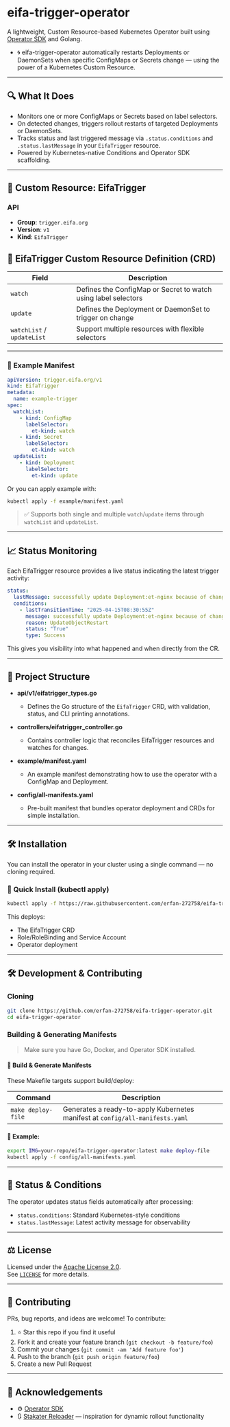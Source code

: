 # eifa-trigger-operator

A lightweight, Custom Resource-based Kubernetes Operator built using [Operator SDK](https://sdk.operatorframework.io/) and Golang.  

- 🌀 eifa-trigger-operator automatically restarts Deployments or DaemonSets when specific ConfigMaps or Secrets change — using the power of a Kubernetes Custom Resource.

---

## 🔍 What It Does

- Monitors one or more ConfigMaps or Secrets based on label selectors.
- On detected changes, triggers rollout restarts of targeted Deployments or DaemonSets.
- Tracks status and last triggered message via `.status.conditions` and `.status.lastMessage` in your `EifaTrigger` resource.
- Powered by Kubernetes-native Conditions and Operator SDK scaffolding.

---


## 🧬 Custom Resource: EifaTrigger

### API

- **Group**: `trigger.eifa.org`
- **Version**: `v1`
- **Kind**: `EifaTrigger`

## 🧬 EifaTrigger Custom Resource Definition (CRD)

| Field         | Description                                                        |
|---------------|--------------------------------------------------------------------|
| `watch`  | Defines the ConfigMap or Secret to watch using label selectors     |
| `update` | Defines the Deployment or DaemonSet to trigger on change           |
| `watchList` / `updateList` | Support multiple resources with flexible selectors     |
---

### 📨 Example Manifest

```yaml
apiVersion: trigger.eifa.org/v1
kind: EifaTrigger
metadata:
  name: example-trigger
spec:
  watchList:
    - kind: ConfigMap
      labelSelector:
        et-kind: watch
    - kind: Secret
      labelSelector:
        et-kind: watch
  updateList:
    - kind: Deployment
      labelSelector:
        et-kind: update
```
Or you can apply example with:

```bash
kubectl apply -f example/manifest.yaml
```

> ✅ Supports both single and multiple `watch`/`update` items through `watchList` and `updateList`.

---
## 📈 Status Monitoring

Each EifaTrigger resource provides a live status indicating the latest trigger activity:

```yaml
status:
  lastMessage: successfully update Deployment:et-nginx because of changes at ConfigMap:et-cm
  conditions:
    - lastTransitionTime: "2025-04-15T08:30:55Z"
      message: successfully update Deployment:et-nginx because of changes at ConfigMap:et-cm
      reason: UpdateObjectRestart
      status: "True"
      type: Success
```

This gives you visibility into what happened and when directly from the CR.

---
## 📂 Project Structure

- **api/v1/eifatrigger_types.go**  
  - Defines the Go structure of the `EifaTrigger` CRD, with validation, status, and CLI printing annotations.
  
- **controllers/eifatrigger_controller.go**  
  - Contains controller logic that reconciles EifaTrigger resources and watches for changes.

- **example/manifest.yaml**  
  - An example manifest demonstrating how to use the operator with a ConfigMap and Deployment.

- **config/all-manifests.yaml**  
  - Pre-built manifest that bundles operator deployment and CRDs for simple installation.

---
## 🛠️ Installation

You can install the operator in your cluster using a single command — no cloning required.

### 🔹 Quick Install (kubectl apply)

```bash
kubectl apply -f https://raw.githubusercontent.com/erfan-272758/eifa-trigger-operator/main/config/all-manifests.yaml
```

This deploys:

- The EifaTrigger CRD
- Role/RoleBinding and Service Account
- Operator deployment

---

## 🛠️ Development & Contributing

### Cloning

```bash
git clone https://github.com/erfan-272758/eifa-trigger-operator.git
cd eifa-trigger-operator
```

### Building & Generating Manifests

> Make sure you have Go, Docker, and Operator SDK installed.

#### 🔨 Build & Generate Manifests

These Makefile targets support build/deploy:

| Command              | Description                                                                 |
|----------------------|-----------------------------------------------------------------------------|
| `make deploy-file`   | Generates a ready-to-apply Kubernetes manifest at `config/all-manifests.yaml` |

#### 🐳 Example:

```bash
export IMG=your-repo/eifa-trigger-operator:latest make deploy-file
kubectl apply -f config/all-manifests.yaml
```

---
## 📘 Status & Conditions

The operator updates status fields automatically after processing:

- `status.conditions`: Standard Kubernetes-style conditions
- `status.lastMessage`: Latest activity message for observability

---

## ⚖️ License

Licensed under the [Apache License 2.0](http://www.apache.org/licenses/LICENSE-2.0).  
See [`LICENSE`](./LICENSE) for more details.

---

## 🤝 Contributing

PRs, bug reports, and ideas are welcome! To contribute:

1. ⭐ Star this repo if you find it useful
2. Fork it and create your feature branch (`git checkout -b feature/foo`)
3. Commit your changes (`git commit -am 'Add feature foo'`)
4. Push to the branch (`git push origin feature/foo`)
5. Create a new Pull Request

---

## 🙌 Acknowledgements

- ⚙️ [Operator SDK](https://sdk.operatorframework.io/)
- 🔃 [Stakater Reloader](https://github.com/stakater/Reloader) — inspiration for dynamic rollout functionality
